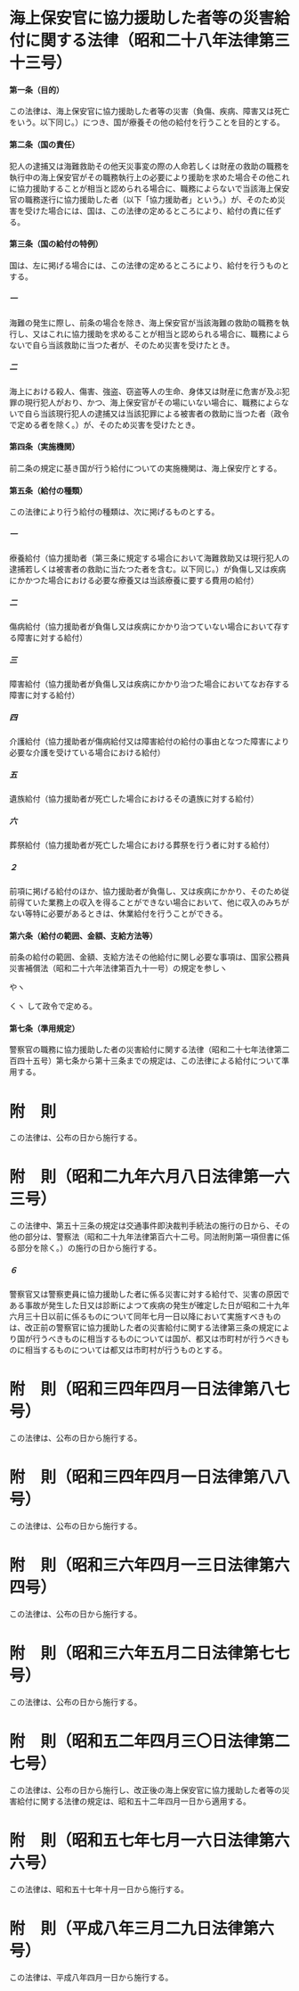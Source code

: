 # 海上保安官に協力援助した者等の災害給付に関する法律（昭和二十八年法律第三十三号）
#### 第一条（目的）
この法律は、海上保安官に協力援助した者等の災害（負傷、疾病、障害又は死亡をいう。以下同じ。）につき、国が療養その他の給付を行うことを目的とする。
#### 第二条（国の責任）
犯人の逮捕又は海難救助その他天災事変の際の人命若しくは財産の救助の職務を執行中の海上保安官がその職務執行上の必要により援助を求めた場合その他これに協力援助することが相当と認められる場合に、職務によらないで当該海上保安官の職務遂行に協力援助した者（以下「協力援助者」という。）が、そのため災害を受けた場合には、国は、この法律の定めるところにより、給付の責に任ずる。
#### 第三条（国の給付の特例）
国は、左に掲げる場合には、この法律の定めるところにより、給付を行うものとする。
##### 一
海難の発生に際し、前条の場合を除き、海上保安官が当該海難の救助の職務を執行し、又はこれに協力援助を求めることが相当と認められる場合に、職務によらないで自ら当該救助に当つた者が、そのため災害を受けたとき。
##### 二
海上における殺人、傷害、強盗、窃盗等人の生命、身体又は財産に危害が及ぶ犯罪の現行犯人がおり、かつ、海上保安官がその場にいない場合に、職務によらないで自ら当該現行犯人の逮捕又は当該犯罪による被害者の救助に当つた者（政令で定める者を除く。）が、そのため災害を受けたとき。
#### 第四条（実施機関）
前二条の規定に基き国が行う給付についての実施機関は、海上保安庁とする。
#### 第五条（給付の種類）
この法律により行う給付の種類は、次に掲げるものとする。
##### 一
療養給付（協力援助者（第三条に規定する場合において海難救助又は現行犯人の逮捕若しくは被害者の救助に当たつた者を含む。以下同じ。）が負傷し又は疾病にかかつた場合における必要な療養又は当該療養に要する費用の給付）
##### 二
傷病給付（協力援助者が負傷し又は疾病にかかり治つていない場合において存する障害に対する給付）
##### 三
障害給付（協力援助者が負傷し又は疾病にかかり治つた場合においてなお存する障害に対する給付）
##### 四
介護給付（協力援助者が傷病給付又は障害給付の給付の事由となつた障害により必要な介護を受けている場合における給付）
##### 五
遺族給付（協力援助者が死亡した場合におけるその遺族に対する給付）
##### 六
葬祭給付（協力援助者が死亡した場合における葬祭を行う者に対する給付）
##### ２
前項に掲げる給付のほか、協力援助者が負傷し、又は疾病にかかり、そのため従前得ていた業務上の収入を得ることができない場合において、他に収入のみちがない等特に必要があるときは、休業給付を行うことができる。
#### 第六条（給付の範囲、金額、支給方法等）
前条の給付の範囲、金額、支給方法その他給付に関し必要な事項は、国家公務員災害補償法（昭和二十六年法律第百九十一号）の規定を参しヽ

やヽ

くヽ
して政令で定める。
#### 第七条（準用規定）
警察官の職務に協力援助した者の災害給付に関する法律（昭和二十七年法律第二百四十五号）第七条から第十三条までの規定は、この法律による給付について準用する。
# 附　則
この法律は、公布の日から施行する。
# 附　則（昭和二九年六月八日法律第一六三号）
この法律中、第五十三条の規定は交通事件即決裁判手続法の施行の日から、その他の部分は、警察法（昭和二十九年法律第百六十二号。同法附則第一項但書に係る部分を除く。）の施行の日から施行する。
##### ６
警察官又は警察吏員に協力援助した者に係る災害に対する給付で、災害の原因である事故が発生した日又は診断によつて疾病の発生が確定した日が昭和二十九年六月三十日以前に係るものについて同年七月一日以降において実施すべきものは、改正前の警察官に協力援助した者の災害給付に関する法律第三条の規定により国が行うべきものに相当するものについては国が、都又は市町村が行うべきものに相当するものについては都又は市町村が行うものとする。
# 附　則（昭和三四年四月一日法律第八七号）
この法律は、公布の日から施行する。
# 附　則（昭和三四年四月一日法律第八八号）
この法律は、公布の日から施行する。
# 附　則（昭和三六年四月一三日法律第六四号）
この法律は、公布の日から施行する。
# 附　則（昭和三六年五月二日法律第七七号）
この法律は、公布の日から施行する。
# 附　則（昭和五二年四月三〇日法律第二七号）
この法律は、公布の日から施行し、改正後の海上保安官に協力援助した者等の災害給付に関する法律の規定は、昭和五十二年四月一日から適用する。
# 附　則（昭和五七年七月一六日法律第六六号）
この法律は、昭和五十七年十月一日から施行する。
# 附　則（平成八年三月二九日法律第六号）
この法律は、平成八年四月一日から施行する。
